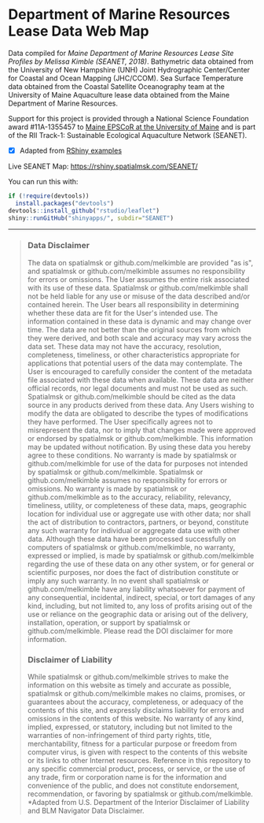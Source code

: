 # Department of Marine Resources Lease Data Web Map

Data compiled for _Maine Department of Marine Resources Lease Site Profiles by Melissa Kimble (SEANET, 2018)_. Bathymetric data obtained from the University of New Hampshire (UNH) Joint Hydrographic Center/Center for Coastal and Ocean Mapping (JHC/CCOM). Sea Surface Temperature data obtained from the Coastal Satellite Oceanography team at the University of Maine Aquaculture lease data obtained from the Maine Department of Marine Resources. 

Support for this project is provided through a National Science Foundation award #11A-1355457 to [Maine EPSCoR at the University of Maine](https://umaine.edu/edna/) and is part of the RII Track-1: Sustainable Ecological Aquaculture Network (SEANET).

- [x] Adapted from [RShiny examples](https://github.com/rstudio/shiny-examples)

Live SEANET Map: https://rshiny.spatialmsk.com/SEANET/


You can run this with:
```R
if (!require(devtools))
  install.packages("devtools")
devtools::install_github("rstudio/leaflet")
shiny::runGitHub("shinyapps/", subdir="SEANET")
```

----------------------------------

> ### Data Disclaimer
> The data on spatialmsk or github.com/melkimble are provided "as is", and spatialmsk or github.com/melkimble assumes no responsibility for errors or omissions. The User assumes the entire risk associated with its use of these data. Spatialmsk or github.com/melkimble shall not be held liable for any use or misuse of the data described and/or contained herein. The User bears all responsibility in determining whether these data are fit for the User's intended use.
> The information contained in these data is dynamic and may change over time. The data are not better than the original sources from which they were derived, and both scale and accuracy may vary across the data set. These data may not have the accuracy, resolution, completeness, timeliness, or other characteristics appropriate for applications that potential users of the data may contemplate. The User is encouraged to carefully consider the content of the metadata file associated with these data when available. These data are neither official records, nor legal documents and must not be used as such.
> Spatialmsk or github.com/melkimble should be cited as the data source in any products derived from these data. Any Users wishing to modify the data are obligated to describe the types of modifications they have performed. The User specifically agrees not to misrepresent the data, nor to imply that changes made were approved or endorsed by spatialmsk or github.com/melkimble. This information may be updated without notification. By using these data you hereby agree to these conditions.
> No warranty is made by spatialmsk or github.com/melkimble for use of the data for purposes not intended by spatialmsk or github.com/melkimble. Spatialmsk or github.com/melkimble assumes no responsibility for errors or omissions. No warranty is made by spatialmsk or github.com/melkimble as to the accuracy, reliability, relevancy, timeliness, utility, or completeness of these data, maps, geographic location for individual use or aggregate use with other data; nor shall the act of distribution to contractors, partners, or beyond, constitute any such warranty for individual or aggregate data use with other data. Although these data have been processed successfully on computers of spatialmsk or github.com/melkimble, no warranty, expressed or implied, is made by spatialmsk or github.com/melkimble regarding the use of these data on any other system, or for general or scientific purposes, nor does the fact of distribution constitute or imply any such warranty. In no event shall spatialmsk or github.com/melkimble have any liability whatsoever for payment of any consequential, incidental, indirect, special, or tort damages of any kind, including, but not limited to, any loss of profits arising out of the use or reliance on the geographic data or arising out of the delivery, installation, operation, or support by spatialmsk or github.com/melkimble. Please read the DOI disclaimer for more information.
> ### Disclaimer of Liability
> While spatialmsk or github.com/melkimble strives to make the information on this website as timely and accurate as possible, spatialmsk or github.com/melkimble makes no claims, promises, or guarantees about the accuracy, completeness, or adequacy of the contents of this site, and expressly disclaims liability for errors and omissions in the contents of this website. No warranty of any kind, implied, expressed, or statutory, including but not limited to the warranties of non-infringement of third party rights, title, merchantability, fitness for a particular purpose or freedom from computer virus, is given with respect to the contents of this website or its links to other Internet resources.
> Reference in this repository to any specific commercial product, process, or service, or the use of any trade, firm or corporation name is for the information and convenience of the public, and does not constitute endorsement, recommendation, or favoring by spatialmsk or github.com/melkimble.
> *Adapted from U.S. Department of the Interior Disclaimer of Liability and BLM Navigator Data Disclaimer.
